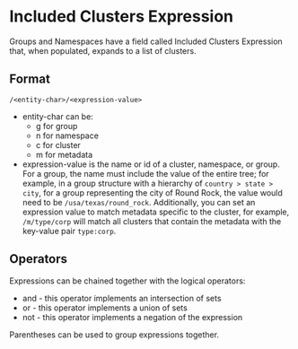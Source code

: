 # Included Clusters Expression

Groups and Namespaces have a field called Included Clusters Expression that, when populated, expands to a list of clusters.

## Format

```/<entity-char>/<expression-value>```

- entity-char can be:
  - g for group
  - n for namespace
  - c for cluster
  - m for metadata
- expression-value is the name or id of a cluster, namespace, or group. For a group, the name must include the value of the entire tree; for example, in a group structure with a hierarchy of `country > state > city`, for a group representing the city of Round Rock, the value would need to be `/usa/texas/round_rock`. Additionally, you can set an expression value to match metadata specific to the cluster, for example, `/m/type/corp` will match all clusters that contain the metadata with the key-value pair `type:corp`.

## Operators

Expressions can be chained together with the logical operators:

- and - this operator implements an intersection of sets
- or - this operator implements a union of sets
- not - this operator implements a negation of the expression

Parentheses can be used to group expressions together.
